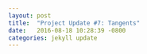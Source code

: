 ```yaml
---
layout: post
title:  "Project Update #7: Tangents"
date:   2016-08-18 10:28:39 -0800
categories: jekyll update
---
```

